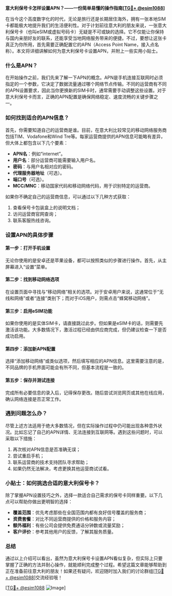 **意大利保号卡怎样设置APN？——一份简单易懂的操作指南[[TG💪+ @esim1088](https://t.me/s/esim1088)]**

在当今这个高度数字化的时代，无论是旅行还是长期居住海外，拥有一张本地SIM卡都能极大地提升我们的生活便利性。对于计划前往意大利的朋友来说，一张意大利保号卡（也叫eSIM或虚拟号码卡）无疑是不可或缺的选择。它不仅能让你保持与国内亲朋好友的联系，还能享受当地网络服务带来的便捷。不过，要想让这张卡真正为你所用，首先需要正确配置它的APN（Access Point Name，接入点名称）。本文将详细讲解如何为意大利保号卡设置APN，并附上一些实用小贴士。

### 什么是APN？

在开始操作之前，我们先来了解一下APN的概念。APN是手机连接互联网时必须指定的一个参数，它决定了数据流量通过哪个网络节点传输。不同的运营商有不同的APN设置要求，因此当你更换新的SIM卡时，通常需要手动调整这些设置。对于意大利保号卡而言，正确的APN配置是确保网络稳定、速度流畅的关键步骤之一。

### 如何找到适合的APN信息？

首先，你需要知道自己的运营商是谁。目前，在意大利比较常见的移动网络服务商包括TIM、Vodafone和Wind Tre等。每家运营商提供的APN信息可能略有差异，但大体上都包含以下几个要素：

- **APN名**：例如“internet”。
- **用户名**：部分运营商可能需要输入用户名。
- **密码**：与用户名相对应的密码。
- **代理服务器地址**（可选）。
- **端口号**（可选）。
- **MCC/MNC**：移动国家代码和移动网络代码，用于识别特定的运营商。

如果你不确定自己的运营商信息，可以通过以下几种方式获取：
1. 查看保号卡包装盒上的说明文档；
2. 访问运营商官网查询；
3. 联系客服热线咨询。

### 设置APN的具体步骤

#### 第一步：打开手机设置
无论你使用的是安卓还是苹果设备，都可以按照类似的步骤进行操作。首先，从主屏幕进入“设置”菜单。

#### 第二步：找到移动网络选项
在设置页面中寻找与“移动网络”相关的选项。对于安卓用户来说，这通常位于“无线和网络”或者“连接”类别下；而对于iOS用户，则需点击“蜂窝移动网络”。

#### 第三步：启用eSIM功能
如果你使用的是实体SIM卡，请直接跳过此步。但如果是eSIM卡的话，则需要先激活该功能。大多数情况下，激活过程已经由供应商完成，但仍建议检查一下是否成功启用。

#### 第四步：添加新APN配置
选择“添加移动网络”或类似选项，然后填写相应的APN信息。这里需要注意的是，不同品牌的手机界面可能会有所不同，但基本流程是一致的。

#### 第五步：保存并测试连接
完成所有必要信息的录入后，记得保存更改。随后尝试浏览网页或其他在线应用，确认网络连接是否正常工作。

### 遇到问题怎么办？

尽管上述方法适用于绝大多数情况，但在实际操作过程中仍可能出现各种意外状况。比如忘记了自己的APN详情、无法连接到互联网等。遇到这些问题时，可以采取以下措施：

1. 再次核对APN信息是否准确无误；
2. 尝试重启手机；
3. 联系运营商的技术支持团队寻求帮助；
4. 如果仍然无法解决，考虑更换其他运营商试试看。

### 小贴士：如何挑选合适的意大利保号卡？

除了掌握APN设置技巧之外，选择一款适合自己需求的保号卡同样重要。以下几点可以帮助你做出更明智的选择：

- **覆盖范围**：优先考虑那些在全国范围内都有良好信号覆盖的服务商；
- **资费套餐**：对比不同运营商提供的价格和服务内容；
- **额外福利**：有些公司会提供免费通话分钟数或流量奖励；
- **客户评价**：参考其他用户的反馈，了解其服务质量。

### 总结

通过以上介绍可以看出，虽然为意大利保号卡设置APN看似复杂，但实际上只要掌握了正确的方法并耐心操作，就能顺利完成整个过程。希望这篇文章能够帮助到正在准备前往意大利的朋友！如果还有疑问，欢迎随时加入我们的讨论群组[[TG💪+ @esim1088](https://t.me/s/esim1088)]交流经验哦！

[[TG💪+ @esim1088](https://t.me/s/esim1088) ![Image](https://i.postimg.cc/4NQfJmqS/Snipaste-2025-05-13-00-14-12.png)]